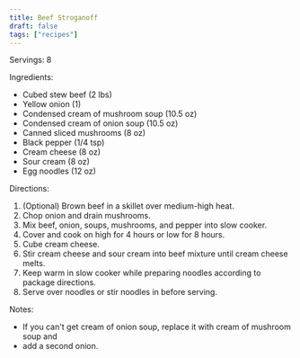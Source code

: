 ```yaml
---
title: Beef Stroganoff
draft: false
tags: ["recipes"]
---
```


Servings: 8

Ingredients:
- Cubed stew beef (2 lbs)
- Yellow onion (1)
- Condensed cream of mushroom soup (10.5 oz)
- Condensed cream of onion soup (10.5 oz)
- Canned sliced mushrooms (8 oz)
- Black pepper (1/4 tsp)
- Cream cheese (8 oz)
- Sour cream (8 oz)
- Egg noodles (12 oz)

Directions:
1) (Optional) Brown beef in a skillet over medium-high heat.
2) Chop onion and drain mushrooms.
3) Mix beef, onion, soups, mushrooms, and pepper into slow cooker.
4) Cover and cook on high for 4 hours or low for 8 hours.
5) Cube cream cheese.
6) Stir cream cheese and sour cream into beef mixture until cream cheese melts.
7) Keep warm in slow cooker while preparing noodles according to package directions.
8) Serve over noodles or stir noodles in before serving.

Notes:
- If you can't get cream of onion soup, replace it with cream of mushroom soup and
- add a second onion.
